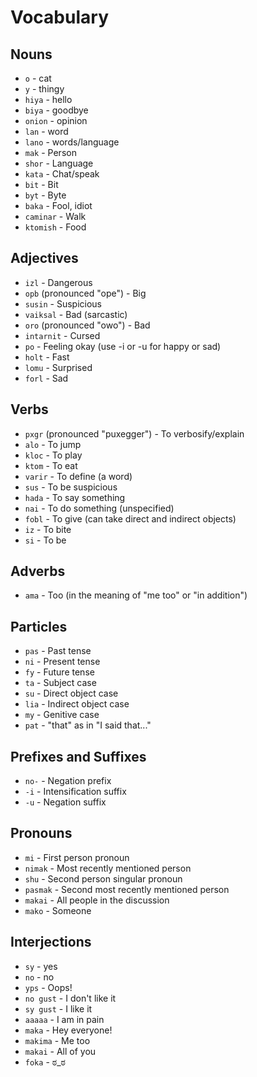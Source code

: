 # Vocabulary

## Nouns
- `o` - cat
- `y` - thingy
- `hiya` - hello
- `biya` - goodbye
- `onion` - opinion
- `lan` - word
- `lano` - words/language
- `mak` - Person
- `shor` - Language
- `kata` - Chat/speak
- `bit` - Bit
- `byt` - Byte
- `baka` - Fool, idiot
- `caminar` - Walk
- `ktomish` - Food

## Adjectives
- `izl` - Dangerous
- `opb` (pronounced "ope") - Big
- `susin` - Suspicious
- `vaiksal` - Bad (sarcastic)
- `oro` (pronounced "owo") - Bad
- `intarnit` - Cursed
- `po` - Feeling okay (use -i or -u for happy or sad)
- `holt` - Fast
- `lomu` - Surprised
- `forl` - Sad

## Verbs
- `pxgr` (pronounced "puxegger") - To verbosify/explain
- `alo` - To jump
- `kloc` - To play
- `ktom` - To eat
- `varir` - To define (a word)
- `sus` - To be suspicious
- `hada` - To say something
- `nai` - To do something (unspecified)
- `fobl` - To give (can take direct and indirect objects)
- `iz` - To bite
- `si` - To be

## Adverbs
- `ama` - Too (in the meaning of "me too" or "in addition")

## Particles
- `pas` - Past tense
- `ni` - Present tense
- `fy` - Future tense
- `ta` - Subject case
- `su` - Direct object case
- `lia` - Indirect object case
- `my` - Genitive case
- `pat` - "that" as in "I said that..."

## Prefixes and Suffixes
- `no-` - Negation prefix
- `-i` - Intensification suffix
- `-u` - Negation suffix

## Pronouns
- `mi` - First person pronoun
- `nimak` - Most recently mentioned person
- `shu` - Second person singular pronoun
- `pasmak` - Second most recently mentioned person
- `makai` - All people in the discussion
- `mako` - Someone

## Interjections
- `sy` - yes
- `no` - no
- `yps` - Oops!
- `no gust` - I don't like it
- `sy gust` - I like it
- `aaaaa` - I am in pain
- `maka` - Hey everyone!
- `makima` - Me too
- `makai` - All of you
- `foka` - ಠ_ಠ
